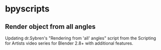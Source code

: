# bpyscripts
## Render object from all angles
Updating dr.Sybren's "Rendering from 'all' angles" script from the Scripting for Artists video series for Blender 2.8+ with additional features.
